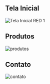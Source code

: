 ## Tela Inicial

![Tela Inicial RED 1](https://user-images.githubusercontent.com/115411028/195456856-612c5bd7-e1c2-41b1-8fbc-a77902f0f3a7.gif)

## Produtos

![produtos](https://user-images.githubusercontent.com/115411028/195457107-f9179c77-a450-40f3-97ec-6e67f59494ad.gif)

## Contato

![contato](https://user-images.githubusercontent.com/115411028/195457090-34bb95b0-1d1f-4e54-b4b7-3414b80c6cd3.gif)

